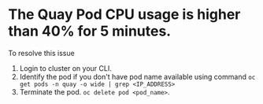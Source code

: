 # The Quay Pod CPU usage is higher than 40% for 5 minutes.

To resolve this issue

1. Login to cluster on your CLI.
2. Identify the pod if you don't have pod name available using command `oc get pods -n quay -o wide | grep <IP_ADDRESS>`
3. Terminate the pod. `oc delete pod <pod_name>`.

